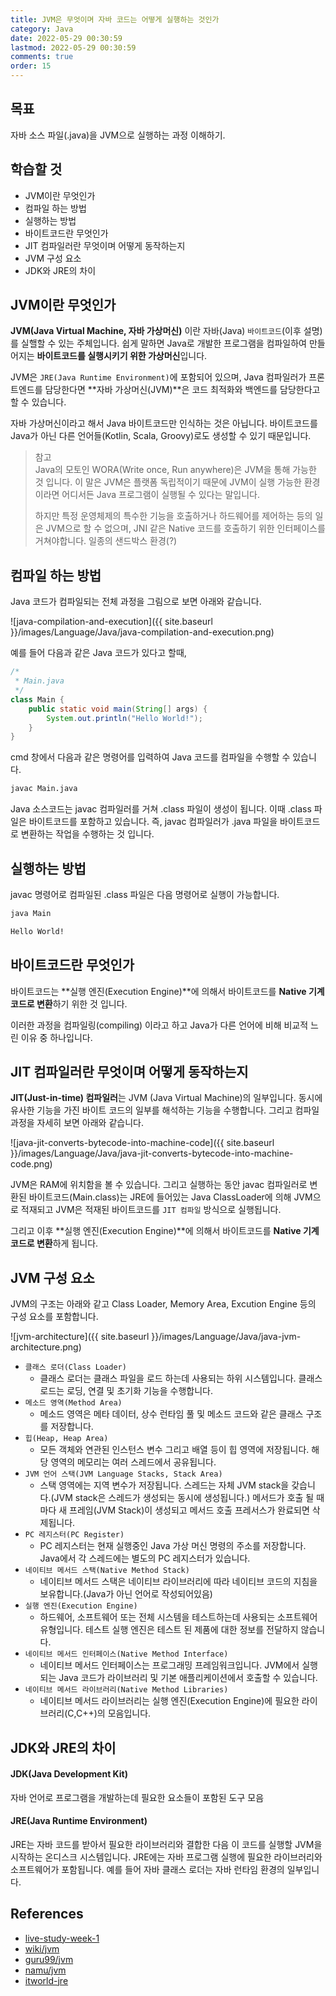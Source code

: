 ```yaml
---
title: JVM은 무엇이며 자바 코드는 어떻게 실행하는 것인가
category: Java
date: 2022-05-29 00:30:59
lastmod: 2022-05-29 00:30:59
comments: true
order: 15
---
```


## 목표
자바 소스 파일(.java)을 JVM으로 실행하는 과정 이해하기.

## 학습할 것
* JVM이란 무엇인가
* 컴파일 하는 방법
* 실행하는 방법
* 바이트코드란 무엇인가
* JIT 컴파일러란 무엇이며 어떻게 동작하는지
* JVM 구성 요소
* JDK와 JRE의 차이


## JVM이란 무엇인가
**JVM(Java Virtual Machine, 자바 가상머신)** 이란 자바(Java) `바이트코드`(이후 설명)를 실핼할 수 있는 주체입니다. 쉽게 말하면 Java로 개발한 프로그램을 컴파일하여 만들어지는 **바이트코드를 실행시키기 위한 가상머신**입니다.

JVM은 `JRE(Java Runtime Environment)`에 포함되어 있으며, Java 컴파일러가 프론트엔드를 담당한다면 **자바 가상머신(JVM)**은 코드 최적화와 백엔드를 담당한다고 할 수 있습니다.

자바 가상머신이라고 해서 Java 바이트코드만 인식하는 것은 아닙니다. 바이트코드를 Java가 아닌 다른 언어들(Kotlin, Scala, Groovy)로도 생성할 수 있기 때문입니다.

> 참고 <br/>
> Java의 모토인 WORA(Write once, Run anywhere)은 JVM을 통해 가능한 것 입니다. 이 말은 JVM은 플랫폼 독립적이기 때문에 JVM이 실행 가능한 환경이라면 어디서든 Java 프로그램이 실행될 수 있다는 말입니다.
> 
> 하지만 특정 운영체제의 특수한 기능을 호출하거나 하드웨어를 제어하는 등의 일은 JVM으로 할 수 없으며, JNI 같은 Native 코드를 호출하기 위한 인터페이스를 거쳐야합니다. 일종의 샌드박스 환경(?)

## 컴파일 하는 방법
Java 코드가 컴파일되는 전체 과정을 그림으로 보면 아래와 같습니다.

![java-compilation-and-execution]({{ site.baseurl }}/images/Language/Java/java-compilation-and-execution.png)

예를 들어 다음과 같은 Java 코드가 있다고 할때,

```java
/*
 * Main.java 
 */
class Main {
    public static void main(String[] args) {
        System.out.println("Hello World!");
    }
}
```

cmd 창에서 다음과 같은 명령어를 입력하여 Java 코드를 컴파일을 수행할 수 있습니다.

```sh
javac Main.java
```

Java 소스코드는 javac 컴파일러를 거쳐 .class 파일이 생성이 됩니다. 이때 .class 파일은 바이트코드를 포함하고 있습니다. 즉, javac 컴파일러가 .java 파일을 바이트코드로 변환하는 작업을 수행하는 것 입니다.


## 실행하는 방법
javac 명령어로 컴파일된 .class 파일은 다음 명령어로 실행이 가능합니다.

```sh
java Main

Hello World!
```

## 바이트코드란 무엇인가
바이트코드는 **실행 엔진(Execution Engine)**에 의해서 바이트코드를 **Native 기계 코드로 변환**하기 위한 것 입니다.

이러한 과정을 컴파일링(compiling) 이라고 하고 Java가 다른 언어에 비해 비교적 느린 이유 중 하나입니다.

## JIT 컴파일러란 무엇이며 어떻게 동작하는지
**JIT(Just-in-time) 컴파일러**는 JVM (Java Virtual Machine)의 일부입니다. 동시에 유사한 기능을 가진 바이트 코드의 일부를 해석하는 기능을 수행합니다. 그리고 컴파일 과정을 자세히 보면 아래와 같습니다.

![java-jit-converts-bytecode-into-machine-code]({{ site.baseurl }}/images/Language/Java/java-jit-converts-bytecode-into-machine-code.png)

JVM은 RAM에 위치함을 볼 수 있습니다. 그리고 실행하는 동안 javac 컴파일러로 변환된 바이트코드(Main.class)는 JRE에 들어있는 Java ClassLoader에 의해 JVM으로 적재되고 JVM은 적재된 바이트코드를 `JIT 컴파일` 방식으로 실행됩니다.

그리고 이후 **실행 엔진(Execution Engine)**에 의해서 바이트코드를 **Native 기계 코드로 변환**하게 됩니다.

## JVM 구성 요소
JVM의 구조는 아래와 같고 Class Loader, Memory Area, Excution Engine 등의 구성 요소를 포함합니다.

![jvm-architecture]({{ site.baseurl }}/images/Language/Java/java-jvm-architecture.png)

* `클래스 로더(Class Loader)`
  + 클래스 로더는 클래스 파일을 로드 하는데 사용되는 하위 시스템입니다. 클래스 로드는 로딩, 연결 및 초기화 기능을 수행합니다.
* `메소드 영역(Method Area)`
  + 메소드 영역은 메타 데이터, 상수 런타임 풀 및 메소드 코드와 같은 클래스 구조를 저장합니다.
* `힙(Heap, Heap Area)`
  + 모든 객체와 연관된 인스턴스 변수 그리고 배열 등이 힙 영역에 저장됩니다. 해당 영역의 메모리는 여러 스레드에서 공유됩니다.
* `JVM 언어 스택(JVM Language Stacks, Stack Area)`
  + 스택 영역에는 지역 변수가 저장됩니다. 스레드는 자체 JVM stack을 갖습니다.(JVM stack은 스레드가 생성되는 동시에 생성됩니다.) 메서드가 호출 될 때 마다 새 프레임(JVM Stack)이 생성되고 메서드 호출 프레서스가 완료되면 삭제됩니다.
* `PC 레지스터(PC Register)`
  + PC 레지스터는 현재 실행중인 Java 가상 머신 명령의 주소를 저장합니다. Java에서 각 스레드에는 별도의 PC 레지스터가 있습니다.
* `네이티브 메서드 스택(Native Method Stack)`
  + 네이티브 메서드 스택은 네이티브 라이브러리에 따라 네이티브 코드의 지침을 보유합니다.(Java가 아닌 언어로 작성되어있음) 
* `실행 엔진(Execution Engine)`
  + 하드웨어, 소프트웨어 또는 전체 시스템을 테스트하는데 사용되는 소프트웨어 유형입니다. 테스트 실행 엔진은 테스트 된 제품에 대한 정보를 전달하지 않습니다.
* `네이티브 메서드 인터페이스(Native Method Interface)`
  + 네이티브 메서드 인터페이스는 프로그래밍 프레임워크입니다. JVM에서 실행되는 Java 코드가 라이브러리 및 기본 애플리케이션에서 호출할 수 있습니다. 
* `네이티브 메서드 라이브러리(Native Method Libraries)`
  + 네이티브 메서드 라이브러리는 실행 엔진(Execution Engine)에 필요한 라이브러리(C,C++)의 모음입니다.

## JDK와 JRE의 차이
#### JDK(Java Development Kit)
자바 언어로 프로그램을 개발하는데 필요한 요소들이 포함된 도구 모음

#### JRE(Java Runtime Environment)
JRE는 자바 코드를 받아서 필요한 라이브러리와 결합한 다음 이 코드를 실행할 JVM을 시작하는 온디스크 시스템입니다. JRE에는 자바 프로그램 실행에 필요한 라이브러리와 소프트웨어가 포함됩니다. 예를 들어 자바 클래스 로더는 자바 런타임 환경의 일부입니다.


## References
* [live-study-week-1](https://github.com/whiteship/live-study/issues/1)
* [wiki/jvm](https://ko.wikipedia.org/wiki/%EC%9E%90%EB%B0%94_%EA%B0%80%EC%83%81_%EB%A8%B8%EC%8B%A0)
* [guru99/jvm](https://www.guru99.com/java-virtual-machine-jvm.html)
* [namu/jvm](https://namu.wiki/w/%EC%9E%90%EB%B0%94%20%EA%B0%80%EC%83%81%20%EB%A8%B8%EC%8B%A0?from=Java%20Virtual%20Machine)
* [itworld-jre](https://www.itworld.co.kr/t/62076/%EA%B0%80%EC%83%81%ED%99%94/110768)